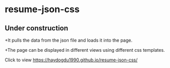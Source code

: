 # resume-json-css

## Under construction


+It pulls the data from the json file and loads it into the page.

+The page can be displayed in different views using different css templates.

Click to view https://haydogdu1990.github.io/resume-json-css/

